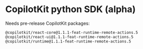 # CopilotKit python SDK (alpha)

Needs pre-release CopilotKit packages:

```
@copilotkit/react-core@1.1.1-feat-runtime-remote-actions.5
@copilotkit/react-ui@1.1.1-feat-runtime-remote-actions.5
@copilotkit/runtime@1.1.1-feat-runtime-remote-actions.5
```

